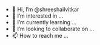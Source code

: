 - 👋 Hi, I’m @shreeshailvitkar
- 👀 I’m interested in ...
- 🌱 I’m currently learning ...
- 💞️ I’m looking to collaborate on ...
- 📫 How to reach me ...

<!---
shreeshailvitkar/shreeshailvitkar is a ✨ special ✨ repository because its `README.md` (this file) appears on your GitHub profile.
You can click the Preview link to take a look at your changes.
--->
